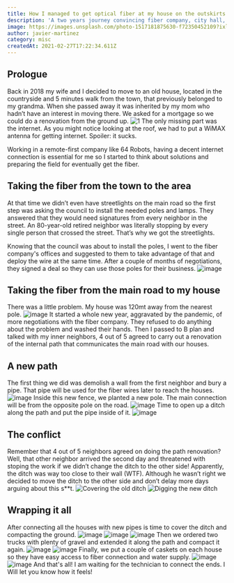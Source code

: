 ```yaml
---
title: How I managed to get optical fiber at my house on the outskirts
description: 'A two years journey convincing fiber company, city hall, and neighborhood in order to get high-speed internet at home.'
image: https://images.unsplash.com/photo-1517181875630-f72350452109?ixlib=rb-1.2.1&amp;ixid=MXwxMjA3fDB8MHxwaG90by1wYWdlfHx8fGVufDB8fHw%3D&amp;auto=format&amp;fit=crop&amp;w=2250&amp;q=80
author: javier-martinez
category: misc
createdAt: 2021-02-27T17:22:34.611Z
---
```

## Prologue
Back in 2018 my wife and I decided to move to an old house, located in the countryside and 5 minutes walk from the town, that previously belonged to my grandma. When she passed away it was inherited by my mom who hadn’t have an interest in moving there. We asked for a mortgage so we could do a renovation from the ground up.
![1](https://user-images.githubusercontent.com/12644599/109395375-50707000-792c-11eb-9a3e-72e16dd95cd1.JPG)
The only missing part was the internet. As you might notice looking at the roof, we had to put a WiMAX antenna for getting internet. Spoiler: it sucks.

Working in a remote-first company like 64 Robots, having a decent internet connection is essential for me so I started to think about solutions and preparing the field for eventually get the fiber.
## Taking the fiber from the town to the area
At that time we didn’t even have streetlights on the main road so the first step was asking the council to install the needed poles and lamps. They answered that they would need signatures from every neighbor in the street. An 80-year-old retired neighbor was literally stopping by every single person that crossed the street. That’s why we got the streetlights.

Knowing that the council was about to install the poles, I went to the fiber company's offices and suggested to them to take advantage of that and deploy the wire at the same time. After a couple of months of negotiations, they signed a deal so they can use those poles for their business.
![image](https://user-images.githubusercontent.com/12644599/109396214-d2629800-7930-11eb-8f06-c15317c52456.png)
## Taking the fiber from the main road to my house
There was a little problem. My house was 120mt away from the nearest pole.
![image](https://user-images.githubusercontent.com/12644599/109396260-0211a000-7931-11eb-973e-d176567a6720.png)
It started a whole new year, aggravated by the pandemic, of more negotiations with the fiber company. They refused to do anything about the problem and washed their hands. Then I passed to B plan and talked with my inner neighbors, 4 out of 5 agreed to carry out a renovation of the internal path that communicates the main road with our houses.
## A new path
The first thing we did was demolish a wall from the first neighbor and bury a pipe. That pipe will be used for the fiber wires later to reach the houses.
![image](https://user-images.githubusercontent.com/12644599/109396576-96303700-7932-11eb-9047-1faf97c14989.png)
Inside this new fence, we planted a new pole. The main connection will be from the opposite pole on the road.
![image](https://user-images.githubusercontent.com/12644599/109396778-646ba000-7933-11eb-9f39-18a67c27b7a3.png)
Time to open up a ditch along the path and put the pipe inside of it.
![image](https://user-images.githubusercontent.com/12644599/109396898-215dfc80-7934-11eb-975e-7750c5b82fb7.png)
## The conflict
Remember that 4 out of 5 neighbors agreed on doing the path renovation? Well, that other neighbor arrived the second day and threatened with stoping the work if we didn’t change the ditch to the other side!
Apparently, the ditch was way too close to their wall (WTF). Although he wasn’t right we decided to move the ditch to the other side and don’t delay more days arguing about this s**t.
![Covering the old ditch](https://user-images.githubusercontent.com/12644599/109398967-36d92380-7940-11eb-92f8-60fd0ee7668e.png)
![Digging the new ditch](https://user-images.githubusercontent.com/12644599/109399219-cd5a1480-7941-11eb-9768-f9a0f35b0074.png)
## Wrapping it all
After connecting all the houses with new pipes is time to cover the ditch and compacting the ground.
![image](https://user-images.githubusercontent.com/12644599/109399344-9801f680-7942-11eb-8fdf-b4248bad8c81.png)
![image](https://user-images.githubusercontent.com/12644599/109399406-fe871480-7942-11eb-9244-8cf64a138b5f.png)
![image](https://user-images.githubusercontent.com/12644599/109399467-4d34ae80-7943-11eb-94fe-4e83be432290.png)
Then we ordered two trucks with plenty of gravel and extended it along the path and compact it again.
![image](https://user-images.githubusercontent.com/12644599/109399595-17dc9080-7944-11eb-9302-bc973ea49d59.png)
![image](https://user-images.githubusercontent.com/12644599/109399695-a6e9a880-7944-11eb-8727-86670a043f0f.png)
Finally, we put a couple of caskets on each house so they have easy access to fiber connection and water supply.
![image](https://user-images.githubusercontent.com/12644599/109399720-d00a3900-7944-11eb-8957-33872c142fd2.png)
![image](https://user-images.githubusercontent.com/12644599/109399789-28413b00-7945-11eb-8e46-5ec069b0dec6.png)
And that's all! I am waiting for the technician to connect the ends. I Will let you know how it feels!